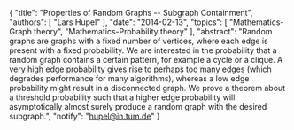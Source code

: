 {
    "title": "Properties of Random Graphs -- Subgraph Containment",
    "authors": [
        "Lars Hupel"
    ],
    "date": "2014-02-13",
    "topics": [
        "Mathematics-Graph theory",
        "Mathematics-Probability theory"
    ],
    "abstract": "Random graphs are graphs with a fixed number of vertices, where each edge is present with a fixed probability. We are interested in the probability that a random graph contains a certain pattern, for example a cycle or a clique. A very high edge probability gives rise to perhaps too many edges (which degrades performance for many algorithms), whereas a low edge probability might result in a disconnected graph. We prove a theorem about a threshold probability such that a higher edge probability will asymptotically almost surely produce a random graph with the desired subgraph.",
    "notify": "hupel@in.tum.de"
}